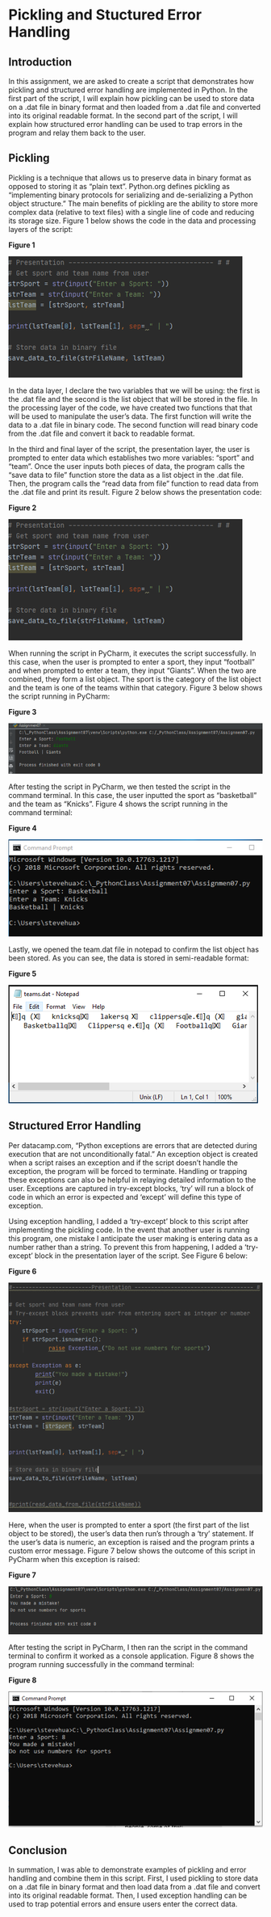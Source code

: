 # Pickling and Stuctured Error Handling
## Introduction
In this assignment, we are asked to create a script that demonstrates how pickling and structured error handling are implemented in Python. In the first part of the script, I will explain how pickling can be used to store data on a .dat file in binary format and then loaded from a .dat file and converted into its original readable format. In the second part of the script, I will explain how structured error handling can be used to trap errors in the program and relay them back to the user. 
## Pickling
Pickling is a technique that allows us to preserve data in binary format as opposed to storing it as “plain text”. Python.org defines pickling as “implementing binary protocols for serializing and de-serializing a Python object structure.” The main benefits of pickling are the ability to store more complex data (relative to text files) with a single line of code and reducing its storage size. Figure 1 below shows the code in the data and processing layers of the script:

**Figure 1**

![Figure 1](https://github.com/shpy086/IntroToProg-Python-Mod07/blob/master/Figure2.png)

In the data layer, I declare the two variables that we will be using: the first is the .dat file and the second is the list object that will be stored in the file. In the processing layer of the code, we have created two functions that that will be used to manipulate the user’s data. The first function will write the data to a .dat file in binary code. The second function will read binary code from the .dat file and convert it back to readable format. 

In the third and final layer of the script, the presentation layer, the user is prompted to enter data which establishes two more variables: “sport” and “team”. Once the user inputs both pieces of data, the program calls the “save data to file” function store the data as a list object in the .dat file. Then, the program calls the “read data from file” function to read data from the .dat file and print its result. Figure 2 below shows the presentation code:

**Figure 2**

![Figure 2](https://github.com/shpy086/IntroToProg-Python-Mod07/blob/master/Figure2.png)

When running the script in PyCharm, it executes the script successfully. In this case, when the user is prompted to enter a sport, they input “football” and when prompted to enter a team, they input “Giants”. When the two are combined, they form a list object. The sport is the category of the list object and the team is one of the teams within that category. Figure 3 below shows the script running in PyCharm:

**Figure 3**

![Figure 3](https://github.com/shpy086/IntroToProg-Python-Mod07/blob/master/Figure3.png) 

After testing the script in PyCharm, we then tested the script in the command terminal. In this case, the user inputted the sport as “basketball” and the team as “Knicks”. Figure 4 shows the script running in the command terminal:

**Figure 4**

![Figure 4](https://github.com/shpy086/IntroToProg-Python-Mod07/blob/master/Figure4.png)

Lastly, we opened the team.dat file in notepad to confirm the list object has been stored. As you can see, the data is stored in semi-readable format:

**Figure 5**

![Figure 5](https://github.com/shpy086/IntroToProg-Python-Mod07/blob/master/Figure5.png)

## Structured Error Handling
Per datacamp.com, “Python exceptions are errors that are detected during execution that are not unconditionally fatal.” An exception object is created when a script raises an exception and if the script doesn’t handle the exception, the program will be forced to terminate. Handling or trapping these exceptions can also be helpful in relaying detailed information to the user. Exceptions are captured in try-except blocks, ‘try’ will run a block of code in which an error is expected and ‘except’ will define this type of exception.

Using exception handling, I added a ‘try-except’ block to this script after implementing the pickling code. In the event that another user is running this program, one mistake I anticipate the user making is entering data as a number rather than a string. To prevent this from happening, I added a ‘try-except’ block in the presentation layer of the script. See Figure 6 below:

**Figure 6**

![Figure 6](https://github.com/shpy086/IntroToProg-Python-Mod07/blob/master/Figure6.png)

Here, when the user is prompted to enter a sport (the first part of the list object to be stored), the user’s data then run’s through a ‘try’ statement. If the user’s data is numeric, an exception is raised and the program prints a custom error message. Figure 7 below shows the outcome of this script in PyCharm when this exception is raised:

**Figure 7**

![Figure 7](https://github.com/shpy086/IntroToProg-Python-Mod07/blob/master/Figure7.png)

After testing the script in PyCharm, I then ran the script in the command terminal to confirm it worked as a console application. Figure 8 shows the program running successfully in the command terminal:

**Figure 8**

![Figure 8]( https://github.com/shpy086/IntroToProg-Python-Mod07/blob/master/Figure8.png)

## Conclusion
In summation, I was able to demonstrate examples of pickling and error handling and combine them in this script. First, I used pickling to store data on a .dat file in binary format and then load data from a .dat file and convert into its original readable format. Then, I used exception handling can be used to trap potential errors and ensure users enter the correct data.

